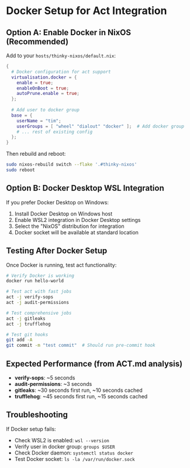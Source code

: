 # Docker Setup for Act Integration

## Option A: Enable Docker in NixOS (Recommended)

Add to your `hosts/thinky-nixos/default.nix`:

```nix
{
  # Docker configuration for act support
  virtualisation.docker = {
    enable = true;
    enableOnBoot = true;
    autoPrune.enable = true;
  };
  
  # Add user to docker group
  base = {
    userName = "tim";
    userGroups = [ "wheel" "dialout" "docker" ];  # Add docker group
    # ... rest of existing config
  };
}
```

Then rebuild and reboot:
```bash
sudo nixos-rebuild switch --flake '.#thinky-nixos'
sudo reboot
```

## Option B: Docker Desktop WSL Integration

If you prefer Docker Desktop on Windows:

1. Install Docker Desktop on Windows host
2. Enable WSL2 integration in Docker Desktop settings
3. Select the "NixOS" distribution for integration
4. Docker socket will be available at standard location

## Testing After Docker Setup

Once Docker is running, test act functionality:

```bash
# Verify Docker is working
docker run hello-world

# Test act with fast jobs
act -j verify-sops
act -j audit-permissions

# Test comprehensive jobs  
act -j gitleaks
act -j trufflehog

# Test git hooks
git add -A
git commit -m "test commit"  # Should run pre-commit hook
```

## Expected Performance (from ACT.md analysis)

- **verify-sops**: ~5 seconds
- **audit-permissions**: ~3 seconds  
- **gitleaks**: ~30 seconds first run, ~10 seconds cached
- **trufflehog**: ~45 seconds first run, ~15 seconds cached

## Troubleshooting

If Docker setup fails:
- Check WSL2 is enabled: `wsl --version`
- Verify user in docker group: `groups $USER`
- Check Docker daemon: `systemctl status docker`
- Test Docker socket: `ls -la /var/run/docker.sock`